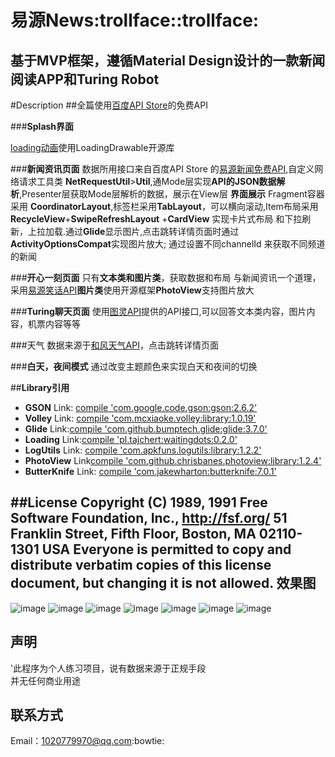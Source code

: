 **易源News**:trollface::trollface:
================================================================
基于MVP框架，遵循Material Design设计的一款新闻阅读APP和Turing Robot
--------------------------------------------------------------------
#Description
##全篇使用[百度API Store](http://apistore.baidu.com/)的免费API

###**Splash界面**

[loading动画](https://github.com/dinuscxj/LoadingDrawable.git)使用LoadingDrawable开源库

###**新闻资讯页面**
数据所用接口来自百度API Store 的[易源新闻免费API](http://apistore.baidu.com/apiworks/servicedetail/688.html),自定义网络请求工具类
**NetRequestUtil**>**Util**,通Mode层实现**API的JSON数据解析**,Presenter层获取Mode层解析的数据，展示在View层
**界面展示** Fragment容器采用 **CoordinatorLayout**,标签栏采用**TabLayout**，可以横向滚动,Item布局采用**RecycleView**+**SwipeRefreshLayout** +**CardView** 实现卡片式布局 和下拉刷新，上拉加载.通过**Glide**显示图片,点击跳转详情页面时通过**ActivityOptionsCompat**实现图片放大;
通过设置不同channelId 来获取不同频道的新闻

###**开心一刻页面**
只有**文本类和图片类**，获取数据和布局 与新闻资讯一个道理，采用[易源笑话API](http://apistore.baidu.com/apiworks/servicedetail/688.html)**图片类**使用开源框架**PhotoView**支持图片放大

###**Turing聊天页面**
使用[图灵API](http://www.tuling123.com/)提供的API接口,可以回答文本类内容，图片内容，机票内容等等

###天气
数据来源于[和风天气API](http://apistore.baidu.com/apiworks/servicedetail/478.html)，点击跳转详情页面

###**白天，夜间模式**
通过改变主题颜色来实现白天和夜间的切换

##**Library引用**
*  **GSON** Link: [compile 'com.google.code.gson:gson:2.6.2'](http://github.com/google/gson "GSON")
*  **Volley** Link: [compile 'com.mcxiaoke.volley:library:1.0.19'](https://github.com/mcxiaoke/android-volley.git "Volley")
*  **Glide** Link:[compile 'com.github.bumptech.glide:glide:3.7.0'](https://github.com/bumptech/glide.git "Glide")
*  **Loading** Link:[compile 'pl.tajchert:waitingdots:0.2.0'](https://github.com/tajchert/WaitingDots.git "Loading")
*  **LogUtils** Link: [compile 'com.apkfuns.logutils:library:1.2.2'](https://github.com/pengwei1024/LogUtils.git "LogUtils")
*  **PhotoView** Link[compile 'com.github.chrisbanes.photoview:library:1.2.4'](https://github.com/chrisbanes/PhotoView.git "PhotoView")
*  **ButterKnife** Link: [compile 'com.jakewharton:butterknife:7.0.1'](http://github.com/jakewharton/butterknife "ButterKnife")

##**License**
           Copyright (C) 1989, 1991 Free Software Foundation, Inc., <http://fsf.org/>
          51 Franklin Street, Fifth Floor, Boston, MA 02110-1301 USA
           Everyone is permitted to copy and distribute verbatim copies
          of this license document, but changing it is not allowed.
效果图
------------------------------------------------------------------------
![image](https://github.com/zxk123/-News/raw/master/GIF/splash.png "SPLASH") ![image](https://github.com/zxk123/-News/raw/master/GIF/news.png "NEWS")
![image](https://github.com/zxk123/-News/raw/master/GIF/turing.png "TURING")
![image](https://github.com/zxk123/-News/raw/master/GIF/weather.png "WEATHER")
![image](https://github.com/zxk123/-News/raw/master/GIF/joke.png "JOKE")
![image](https://github.com/zxk123/-News/raw/master/GIF/yejian.png "YEJIAN")
![image](https://github.com/zxk123/-News/raw/master/GIF/navigation.png "NAVIGATION")


声明
--------------------------------------------------------------------
'此程序为个人练习项目，说有数据来源于正规手段<br>
并无任何商业用途</br>

联系方式
------------------------------------------------------------------------
Email：[1020779970@qq.com](http://mail.qq.com "QQ邮箱"):bowtie:
